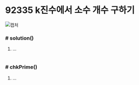 # 92335 k진수에서 소수 개수 구하기

![캡처](https://user-images.githubusercontent.com/72604908/189540530-861408cc-2fb4-4d62-8063-994fbfeb8fc0.PNG)

### # solution()
1. ...
</br></br>

### # chkPrime()
1. ...
